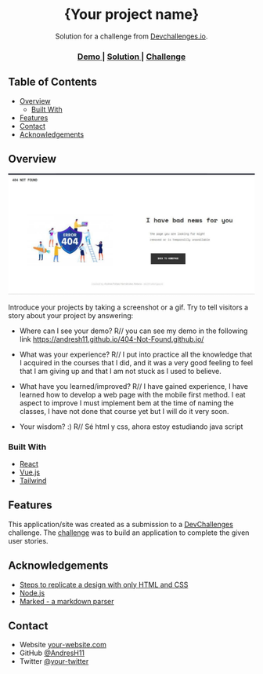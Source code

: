 <!-- Please update value in the {}  -->

<h1 align="center">{Your project name}</h1>

<div align="center">
   Solution for a challenge from  <a href="http://devchallenges.io" target="_blank">Devchallenges.io</a>.
</div>

<div align="center">
  <h3>
    <a href="https://{your-demo-link.your-domain}">
      Demo
    </a>
    <span> | </span>
    <a href="https://{your-url-to-the-solution}">
      Solution
    </a>
    <span> | </span>
    <a href="https://devchallenges.io/challenges/wBunSb7FPrIepJZAg0sY">
      Challenge
    </a>
  </h3>
</div>

<!-- TABLE OF CONTENTS -->

## Table of Contents

- [Overview](#overview)
  - [Built With](#built-with)
- [Features](#features)
- [Contact](#contact)
- [Acknowledgements](#acknowledgements)

<!-- OVERVIEW -->

## Overview

![screenshot](/recursos/1d5b5414-c98d-4689-99a4-01c61a4bf2cb.jpeg)

Introduce your projects by taking a screenshot or a gif. Try to tell visitors a story about your project by answering:

- Where can I see your demo?
  R// you can see my demo in the following link https://andresh11.github.io/404-Not-Found.github.io/

- What was your experience?
  R// I put into practice all the knowledge that I acquired in the courses that I did, and it was a very good feeling to feel that I am giving up and that I am not stuck as I used to believe.

- What have you learned/improved?
  R// I have gained experience, I have learned how to develop a web page with the mobile first method. I eat aspect to improve I must implement bem at the time of naming the classes, I have not done that course yet but I will do it very soon.

- Your wisdom? :)
  R// Sé html y css, ahora estoy estudiando java script

### Built With

<!-- This section should list any major frameworks that you built your project using. Here are a few examples.-->

- [React](https://reactjs.org/)
- [Vue.js](https://vuejs.org/)
- [Tailwind](https://tailwindcss.com/)

## Features

<!-- List the features of your application or follow the template. Don't share the figma file here :) -->

This application/site was created as a submission to a [DevChallenges](https://devchallenges.io/challenges) challenge. The [challenge](https://devchallenges.io/challenges/wBunSb7FPrIepJZAg0sY) was to build an application to complete the given user stories.


## Acknowledgements

<!-- This section should list any articles or add-ons/plugins that helps you to complete the project. This is optional but it will help you in the future. For exmpale -->

- [Steps to replicate a design with only HTML and CSS](https://devchallenges-blogs.web.app/how-to-replicate-design/)
- [Node.js](https://nodejs.org/)
- [Marked - a markdown parser](https://github.com/chjj/marked)

## Contact

- Website [your-website.com](https://{your-web-site-link})
- GitHub [@AndresH11](https://github.com/AndresH11)
- Twitter [@your-twitter](https://{twitter.com/your-username})
